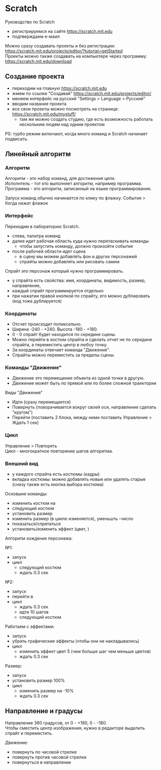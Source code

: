 # Scratch
Руководство по Scratch

- регистрируемся на сайте https://scratch.mit.edu
- подтверждаем е-маил

Можно сразу создавать проекты и без регистрации: https://scratch.mit.edu/projects/editor/?tutorial=getStarted  
Проекты можно также создавать на компьютере через программу: https://scratch.mit.edu/download

## Создание проекта
- переходим на главную https://scratch.mit.edu
- жмем по ссылке "Создавай" https://scratch.mit.edu/projects/editor/
- меняем интерфейс на русский "Settings > Language > Русский"
- вводим название проекта
- все свои проекты можно посмотреть на странице: https://scratch.mit.edu/mystuff/
  - там же можно создать студию, где есть возможность работать нескольким людям над одним проектом

PS: турбо режим включают, когда много команд и Scratch начинает подвисать.

## Линейный алгоритм

### Алгоритм
Алгоритм - это набор команд, для достижения цели.  
Исполнтель - тот кто выполняет алгоритм, например программа.  
Программа - это алгоритм, записанный на языке программирования.  

Запуск команд обычно начинается по клику по флажку: События > Когда нажат флажок

### Интерфейс
Переходим в лабораторию Scratch.
- слева, палитра команд
- далее идет рабочая область куда нужно перетаскивать команды
  - чтобы запустить команду, должно произойти событие
- после рабочей области идет сцена
  - в сцену мы можем добавлять фон и других персонажей
  - спрайты можно добавлять или рисовать самим

Спрайт это персонаж который нужно программировать.
- у спрайта есть свойства: имя, координаты, видимость, размер, направление,
- каждый спрайт программируется отдельно
- при нажатии правой кнопкой по спрайту, его можно дублировать (код тоже дублируется)

### Координаты
- Отсчет происходит попиксельно.
- Ширина -240 - +240. Высота -180 - +180.
- 0 - 0 спрайт будет находится по середине сцены.
- Можно перейти в костюм спрайта и сделать отчет не по середине спрайта, а переместить центр в любоу точку.
- За координаты отвечает команда "Движение".
- Спрайты можно переместить за пределы сцены.

### Команды "Движение"
- Движение это перемещение объекта из одной точки в другую.
- Движение может быть по прямой или по более сложной траектории

Виды "Движения"
- Идти (сразу перемещается)
- Повернуть (поворачивается вокруг своей оси, направление сделать "кругом")
- Перейти (поставить 2 блока, между ними поставить Управление > Ждать 1 сек)

### Цикл
Управление > Повторять  
Цикл - многократное повторение шагов алгоритма.

### Внешний вид
- у каждого спрайта есть костюмы (кадры)
- вкладка костюмы: можно добавлять новые или удалять старые (снизу также есть кнопка выбора костюма)

Основыне команды:
- изменить костюм на
- следующий костюм
- установить размер
- изменить размер (в цикле изменяется), уменьшть -число
- показаться/спрятаться
- установить/изменить эффект (цвет, )

Алгоритм хождения персонажа:

№1:
- запуск
- цикл
  - следующий костюм
  - ждать 0.3 сек

№2:
- запуск
- перейти в
- цикл
  - ждать 0.3 сек
  - идти 10 шагов
  - следующий костюм

Работаем с эффектами:
- запуск
- убрать графические эффекты (чтобы они не накладывались)
- цикл
  - изменить эффект цвет 5 (чем больше шаг чем меньше цветов)
  - ждать 0.3 сек

Размер:
- запуск
- установить размер 100%
- цикл
  - изменить размер на -10%
  - ждать 0.3 сек

## Направление и градусы
Направление 360 градусов, от 0 - +180, 0 - -180.  
Чтобы сместить центр изображения, нужно в редакторе выделить спрайт и переместить.

Движение:
- повернуть по часовой стрелке
- повернуть против часовой стрелки
- повернуться в направлении
